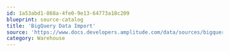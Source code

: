 ```yaml
---
id: 1a53abd1-868a-4fe0-9e13-64773a18c209
blueprint: source-catalog
title: 'BigQuery Data Import'
source: 'https://www.docs.developers.amplitude.com/data/sources/bigquery/'
category: Warehouse
---
```

